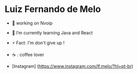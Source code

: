 # Luiz Fernando de Melo

- 🔭 working on Nvoip
- 🌱 I’m currently learning Java and React
- ⚡ Fact: I'm  don't give up !
- :coffee: : coffee lover
 
- [Instagram] (https://www.instagram.com/lf.melo/?hl=pt-br)

  
